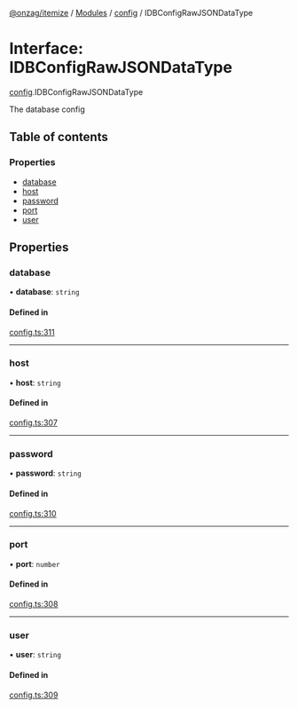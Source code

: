 [@onzag/itemize](../README.md) / [Modules](../modules.md) / [config](../modules/config.md) / IDBConfigRawJSONDataType

# Interface: IDBConfigRawJSONDataType

[config](../modules/config.md).IDBConfigRawJSONDataType

The database config

## Table of contents

### Properties

- [database](config.IDBConfigRawJSONDataType.md#database)
- [host](config.IDBConfigRawJSONDataType.md#host)
- [password](config.IDBConfigRawJSONDataType.md#password)
- [port](config.IDBConfigRawJSONDataType.md#port)
- [user](config.IDBConfigRawJSONDataType.md#user)

## Properties

### database

• **database**: `string`

#### Defined in

[config.ts:311](https://github.com/onzag/itemize/blob/5c2808d3/config.ts#L311)

___

### host

• **host**: `string`

#### Defined in

[config.ts:307](https://github.com/onzag/itemize/blob/5c2808d3/config.ts#L307)

___

### password

• **password**: `string`

#### Defined in

[config.ts:310](https://github.com/onzag/itemize/blob/5c2808d3/config.ts#L310)

___

### port

• **port**: `number`

#### Defined in

[config.ts:308](https://github.com/onzag/itemize/blob/5c2808d3/config.ts#L308)

___

### user

• **user**: `string`

#### Defined in

[config.ts:309](https://github.com/onzag/itemize/blob/5c2808d3/config.ts#L309)
